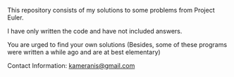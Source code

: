 This repository consists of my solutions to some problems from Project Euler.

I have only written the code and have not included answers.

You are urged to find your own solutions
(Besides, some of these programs were written a while ago and are at best elementary)

Contact Information: kameranis@gmail.com

